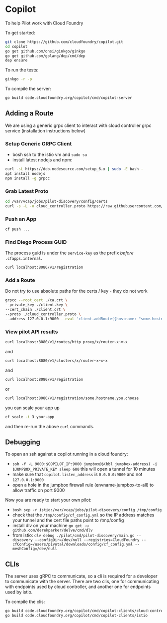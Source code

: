 # Copilot

To help Pilot work with Cloud Foundry

To get started:

```sh
git clone https://github.com/cloudfoundry/copilot.git
cd copilot
go get github.com/onsi/ginkgo/ginkgo
go get github.com/golang/dep/cmd/dep
dep ensure
```

To run the tests:

```sh
ginkgo -r -p
```

To compile the server:

```sh
go build code.cloudfoundry.org/copilot/cmd/copilot-server
```

## Adding a Route

We are using a generic grpc client to interact with cloud controller grpc service (installation instructions below)

### Setup Generic GRPC Client
- bosh ssh to the istio vm and `sudo su`
- install latest nodejs and npm:

```sh
curl -sL https://deb.nodesource.com/setup_6.x | sudo -E bash -
apt install nodejs
npm install -g grpcc
```

### Grab Latest Proto

```sh
cd /var/vcap/jobs/pilot-discovery/config/certs
curl -s -L -o cloud_controller.proto https://raw.githubusercontent.com/cloudfoundry/copilot/master/api/protos/cloud_controller.proto
```

### Push an App

```sh
cf push ...
```

### Find Diego Process GUID
The process guid is under the `service-key` as the prefix *before* `.cfapps.internal`.

```sh
curl localhost:8080/v1/registration
```

### Add a Route
Do not try to use absolute paths for the certs / key - they do not work

```sh
grpcc --root_cert ./ca.crt \
--private_key ./client.key \
--cert_chain ./client.crt \
--proto ./cloud_controller.proto \
--address 127.0.0.1:9000 --eval 'client.addRoute({hostname: "some.hostname.you.choose", processGuid: "the-process-guid"}, pr)'
```

### View pilot API results
```sh
curl localhost:8080/v1/routes/http_proxy/x/router~x~x~x
```

and

```sh
curl localhost:8080/v1/clusters/x/router~x~x~x
```

and

```sh
curl localhost:8080/v1/registration
```

or

```sh
curl localhost:8080/v1/registration/some.hostname.you.choose
```

you can scale your app up

```sh
cf scale -i 3 your-app
```

and then re-run the above `curl` commands.

## Debugging

To open an ssh against a copilot running in a cloud foundry:

- `ssh -f -L 9000:$COPILOT_IP:9000 jumpbox@$(bbl jumpbox-address) -i $JUMPBOX_PRIVATE_KEY sleep 600` this will open a tunnel for 10 minutes
- make sure that `copilot.listen_address` is `0.0.0.0:9000` and not `127.0.0.1:9000`
- open a hole in the jumpbox firewall rule (envname-jumpbox-to-all) to allow traffic on port 9000

Now you are ready to start your own pilot:

- `bosh scp -r istio:/var/vcap/jobs/pilot-discovery/config /tmp/config`
- check that the `/tmp/config/cf_config.yml` so the IP address matches your tunnel and the cert file paths point to /tmp/config
- install dlv on your machine `go get -u github.com/derekparker/delve/cmd/dlv`
- from istio: `dlv debug ./pilot/cmd/pilot-discovery/main.go -- discovery --configDir=/dev/null --registries=CloudFoundry --cfConfig=/users/pivotal/downloads/config/cf_config.yml --meshConfig=/dev/null`

## CLIs

The server uses gRPC to communicate, so a cli is required for a developer to communicate with the server.
There are two clis, one for communicating with endpoints used by cloud controller, and another one for endpoints used by istio.

To compile the clis:

```sh
go build code.cloudfoundry.org/copilot/cmd/copilot-clients/cloud-controller
go build code.cloudfoundry.org/copilot/cmd/copilot-clients/istio
```

